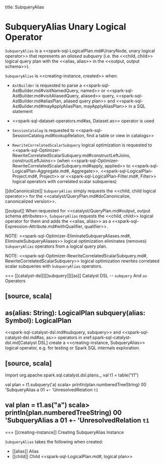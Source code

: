 title: SubqueryAlias

# SubqueryAlias Unary Logical Operator

`SubqueryAlias` is a <<spark-sql-LogicalPlan.md#UnaryNode, unary logical operator>> that represents an *aliased subquery* (i.e. the <<child, child>> logical query plan with the <<alias, alias>> in the <<output, output schema>>).

`SubqueryAlias` is <<creating-instance, created>> when:

* `AstBuilder` is requested to parse a <<spark-sql-AstBuilder.md#visitNamedQuery, named>> or <<spark-sql-AstBuilder.md#visitAliasedQuery, aliased>> query, <<spark-sql-AstBuilder.md#aliasPlan, aliased query plan>> and <<spark-sql-AstBuilder.md#mayApplyAliasPlan, mayApplyAliasPlan>> in a SQL statement

* <<spark-sql-dataset-operators.md#as, Dataset.as>> operator is used

* `SessionCatalog` is requested to <<spark-sql-SessionCatalog.md#lookupRelation, find a table or view in catalogs>>

* `RewriteCorrelatedScalarSubquery` logical optimization is requested to <<spark-sql-Optimizer-RewriteCorrelatedScalarSubquery.md#constructLeftJoins, constructLeftJoins>> (when <<spark-sql-Optimizer-RewriteCorrelatedScalarSubquery.md#apply, applied>> to <<spark-sql-LogicalPlan-Aggregate.md#, Aggregate>>, <<spark-sql-LogicalPlan-Project.md#, Project>> or <<spark-sql-LogicalPlan-Filter.md#, Filter>> logical operators with correlated scalar subqueries)

[[doCanonicalize]]
`SubqueryAlias` simply requests the <<child, child logical operator>> for the <<catalyst/QueryPlan.md#doCanonicalize, canonicalized version>>.

[[output]]
When requested for <<catalyst/QueryPlan.md#output, output schema attributes>>, `SubqueryAlias` requests the <<child, child>> logical operator for them and adds the <<alias, alias>> as a <<spark-sql-Expression-Attribute.md#withQualifier, qualifier>>.

NOTE: <<spark-sql-Optimizer-EliminateSubqueryAliases.md#, EliminateSubqueryAliases>> logical optimization eliminates (removes) `SubqueryAlias` operators from a logical query plan.

NOTE: <<spark-sql-Optimizer-RewriteCorrelatedScalarSubquery.md#, RewriteCorrelatedScalarSubquery>> logical optimization rewrites correlated scalar subqueries with `SubqueryAlias` operators.

=== [[catalyst-dsl]][[subquery]][[as]] Catalyst DSL -- `subquery` And `as` Operators

[source, scala]
----
as(alias: String): LogicalPlan
subquery(alias: Symbol): LogicalPlan
----

<<spark-sql-catalyst-dsl.md#subquery, subquery>> and <<spark-sql-catalyst-dsl.md#as, as>> operators in xref:spark-sql-catalyst-dsl.md[Catalyst DSL] create a <<creating-instance, SubqueryAlias>> logical operator, e.g. for testing or Spark SQL internals exploration.

[source, scala]
----
import org.apache.spark.sql.catalyst.dsl.plans._
val t1 = table("t1")

val plan = t1.subquery('a)
scala> println(plan.numberedTreeString)
00 'SubqueryAlias a
01 +- 'UnresolvedRelation `t1`

val plan = t1.as("a")
scala> println(plan.numberedTreeString)
00 'SubqueryAlias a
01 +- 'UnresolvedRelation `t1`
----

=== [[creating-instance]] Creating SubqueryAlias Instance

`SubqueryAlias` takes the following when created:

* [[alias]] Alias
* [[child]] Child <<spark-sql-LogicalPlan.md#, logical plan>>
